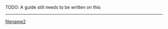 TODO: A guide still needs to be written on this

-------------

[filename2](https://raw.githubusercontent.com/kiibohd/kll-spec/0.5/README.md ':include')

